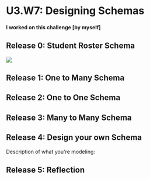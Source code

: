 # U3.W7: Designing Schemas


#### I worked on this challenge [by myself]


## Release 0: Student Roster Schema
<!-- display your image inline here -->
<img src = "../0_schema.png" />

## Release 1: One to Many Schema
<!-- display your image inline here -->


## Release 2: One to One Schema
<!-- display your image inline here -->


## Release 3: Many to Many Schema
<!-- display your image inline here -->


## Release 4: Design your own Schema
Description of what you're modeling: 

<!-- display your one-to-one image inline here -->
<!-- display your many-to-many image inline here -->

## Release 5: Reflection
